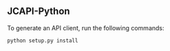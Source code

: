 ## JCAPI-Python
To generate an API client, run the following commands:
```make build
python setup.py install
```
